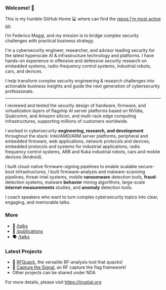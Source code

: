 ### Welcome! 🏡

This is my humble GitHub Home 💻 where can find the [repos I'm most active on](https://github.com/phretor?tab=repositories).

I’m Federico Maggi, and my mission is to bridge complex security challenges with practical business strategy.

I'm a cybersecurity engineer, researcher, and advisor leading security for
the latest hyperscale AI & infrastructure technology and platforms. I have
hands-on experience in offensive and defensive security research on embedded
systems, radio-frequency control systems, industrial robots, cars, and devices.

I help transform complex security engineering & research challenges into actionable
business insights and guide the next generation of cybersecurity professionals.

---

I reviewed and tested the security design of hardware, firmware, and
virtualization layers of flagship AI server platforms based on NVidia,
Qualcomm, and Amazon silicon, and multi-rack edge computing
infrastructures, supporting millions of customers worldwide.

I worked in cybersecurity **engineering, research, and development** throughout the
stack: Intel/AMD/ARM server platforms, peripheral and embedded firmware,
web applications, network protocols and devices, embedded protocols and
systems for industrial applications, radio frequency control systems,
ABB and Kuka industrial robots, cars and mobile devices (Android).

I built cloud-native firmware-signing pipelines to enable scalable
secure-boot infrastructures, I built firmware-analysis and
malware-scanning pipelines, threat-intel systems, mobile **ransomware**
detection tools, **fraud**-detection systems, malware **behavior**
mining algorithms, large-scale **internet measurements** studies, and
**anomaly** detection tools.

I coach speakers who want to turn complex cybersecurity topics into clear,
engaging, and memorable talks.

### More

- 📓 [/talks](https://trustial.org/blog)
- 📄 [/publications](https://trustial.org/publications)
- 🗣 [/talks](https://trustial.org/talks)

### Latest Projects

- 📡 [RFQuack](https://github.com/rfquack), the versatile RF-analysis tool that quacks! 
- 📶 [Capture the Signal](https://github.com/capturethesignal), an RF capture the flag framework!
- Other projects can be shared under NDA

For more details, please visit https://trustial.org
